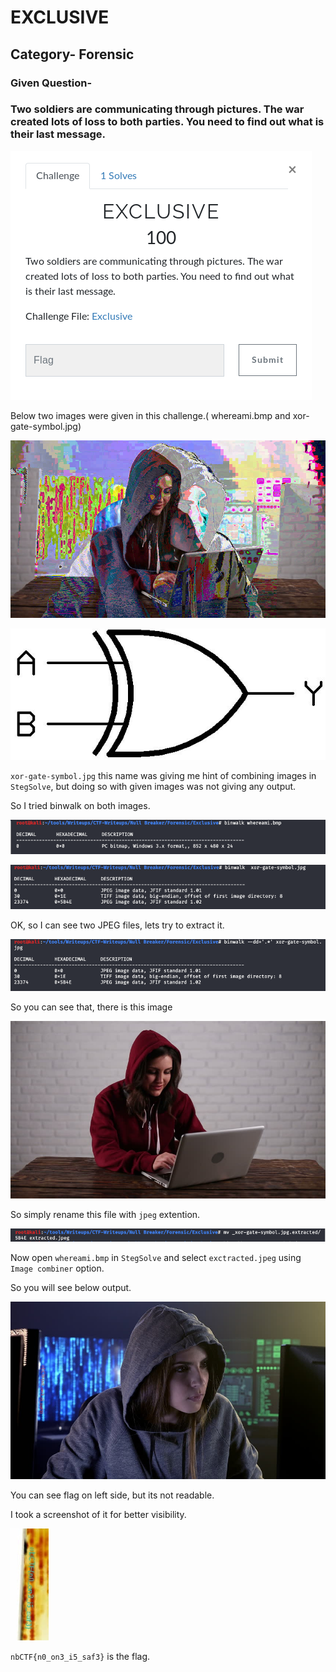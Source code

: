 # EXCLUSIVE
## Category- Forensic
### Given Question-
### Two soldiers are communicating through pictures. The war created lots of loss to both parties. You need to find out what is their last message.


![alt text](https://github.com/PrathmeshPure/CTF-Writeups/blob/master/Null%20Breaker/Forensic/Exclusive/challenge.png)

Below two images were given in this challenge.( whereami.bmp and xor-gate-symbol.jpg)

![alt text](https://github.com/PrathmeshPure/CTF-Writeups/blob/master/Null%20Breaker/Forensic/Exclusive/whereami.bmp)

![alt text](https://github.com/PrathmeshPure/CTF-Writeups/blob/master/Null%20Breaker/Forensic/Exclusive/xor-gate-symbol.jpg)

`xor-gate-symbol.jpg` this name was giving me hint of combining images in `StegSolve`, but doing so with given images was not giving any output.

So I tried binwalk on both images.

![alt text](https://github.com/PrathmeshPure/CTF-Writeups/blob/master/Null%20Breaker/Forensic/Exclusive/supporting/whereami_binwalk.png)

![alt text](https://github.com/PrathmeshPure/CTF-Writeups/blob/master/Null%20Breaker/Forensic/Exclusive/supporting/xor_binwalk.png)

OK, so I can see two JPEG files, lets try to extract it.

![alt text](https://github.com/PrathmeshPure/CTF-Writeups/blob/master/Null%20Breaker/Forensic/Exclusive/supporting/xor_binwalk-e.png)

So you can see that, there is this image

![alt text](https://github.com/PrathmeshPure/CTF-Writeups/blob/master/Null%20Breaker/Forensic/Exclusive/supporting/extracted.jpeg)

So simply rename this file with `jpeg` extention.

![alt text](https://github.com/PrathmeshPure/CTF-Writeups/blob/master/Null%20Breaker/Forensic/Exclusive/supporting/rename.png)

Now open `whereami.bmp` in `StegSolve` and select `exctracted.jpeg` using `Image combiner` option.

So you will see below output.

![alt text](https://github.com/PrathmeshPure/CTF-Writeups/blob/master/Null%20Breaker/Forensic/Exclusive/supporting/solved.bmp)

You can see flag on left side, but its not readable.

I took a screenshot of it for better visibility.

![alt text](https://github.com/PrathmeshPure/CTF-Writeups/blob/master/Null%20Breaker/Forensic/Exclusive/supporting/screenshot.png)

`nbCTF{n0_on3_i5_saf3}` is the flag.
